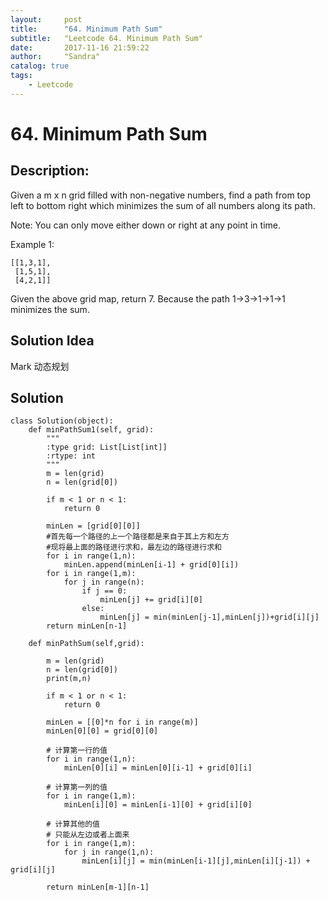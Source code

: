 ```yaml
---
layout:     post
title:      "64. Minimum Path Sum"
subtitle:   "Leetcode 64. Minimum Path Sum"
date:       2017-11-16 21:59:22 
author:     "Sandra"
catalog: true
tags:
    - Leetcode
---
```


# 64. Minimum Path Sum

## Description:

Given a m x n grid filled with non-negative numbers, find a path from top left to bottom right which minimizes the sum of all numbers along its path.

Note: You can only move either down or right at any point in time.

Example 1:

    [[1,3,1],
     [1,5,1],
     [4,2,1]]

Given the above grid map, return 7. Because the path 1→3→1→1→1 minimizes the sum.

## Solution Idea

Mark 动态规划

## Solution
    class Solution(object):
        def minPathSum1(self, grid):
            """
            :type grid: List[List[int]]
            :rtype: int
            """
            m = len(grid)
            n = len(grid[0])

            if m < 1 or n < 1:
                return 0

            minLen = [grid[0][0]]
            #首先每一个路径的上一个路径都是来自于其上方和左方
            #现将最上面的路径进行求和，最左边的路径进行求和
            for i in range(1,n):
                minLen.append(minLen[i-1] + grid[0][i])
            for i in range(1,m):
                for j in range(n):
                    if j == 0:
                        minLen[j] += grid[i][0]
                    else:
                        minLen[j] = min(minLen[j-1],minLen[j])+grid[i][j]
            return minLen[n-1]

        def minPathSum(self,grid):

            m = len(grid)
            n = len(grid[0])
            print(m,n)

            if m < 1 or n < 1:
                return 0

            minLen = [[0]*n for i in range(m)]
            minLen[0][0] = grid[0][0]

            # 计算第一行的值
            for i in range(1,n):
                minLen[0][i] = minLen[0][i-1] + grid[0][i]

            # 计算第一列的值
            for i in range(1,m):
                minLen[i][0] = minLen[i-1][0] + grid[i][0]

            # 计算其他的值
            # 只能从左边或者上面来 
            for i in range(1,m):
                for j in range(1,n):
                    minLen[i][j] = min(minLen[i-1][j],minLen[i][j-1]) + grid[i][j]
            
            return minLen[m-1][n-1]
